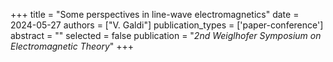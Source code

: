 +++
title = "Some perspectives in line-wave electromagnetics"
date = 2024-05-27
authors = ["V. Galdi"]
publication_types = ['paper-conference']
abstract = ""
selected = false
publication = "*2nd Weiglhofer Symposium on Electromagnetic Theory*"
+++

